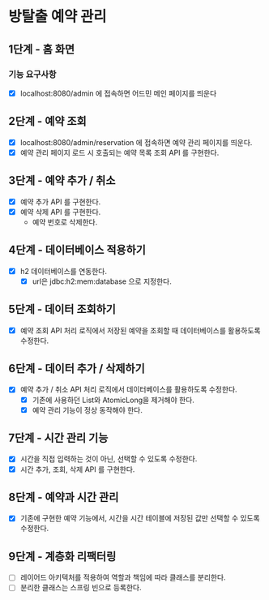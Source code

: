 # 방탈출 예약 관리

## 1단계 - 홈 화면

### 기능 요구사항
- [X] localhost:8080/admin 에 접속하면 어드민 메인 페이지를 띄운다

## 2단계 - 예약 조회
- [x] localhost:8080/admin/reservation 에 접속하면 예약 관리 페이지를 띄운다.
- [x] 예약 관리 페이지 로드 시 호출되는 예약 목록 조회 API 를 구현한다.

## 3단계 - 예약 추가 / 취소
- [x] 예약 추가 API 를 구현한다.
- [x] 예약 삭제 API 를 구현한다.
  - 예약 번호로 삭제한다.

## 4단계 - 데이터베이스 적용하기
- [x] h2 데이터베이스를 연동한다.
  - [x] url은 jdbc:h2:mem:database 으로 지정한다.

## 5단계 - 데이터 조회하기
- [x] 예약 조회 API 처리 로직에서 저장된 예약을 조회할 때 데이터베이스를 활용하도록 수정한다.

## 6단계 - 데이터 추가 / 삭제하기
- [x] 예약 추가 / 취소 API 처리 로직에서 데이터베이스를 활용하도록 수정한다.
  - [x] 기존에 사용하던 List와 AtomicLong을 제거해야 한다.
  - [x] 예약 관리 기능이 정상 동작해야 한다.

## 7단계 - 시간 관리 기능
- [x] 시간을 직접 입력하는 것이 아닌, 선택할 수 있도록 수정한다.
- [x] 시간 추가, 조회, 삭제 API 를 구현한다.

## 8단계 - 예약과 시간 관리
- [x] 기존에 구현한 예약 기능에서, 시간을 시간 테이블에 저장된 값만 선택할 수 있도록 수정한다.

## 9단계 - 계층화 리팩터링
- [ ] 레이어드 아키텍처를 적용하여 역할과 책임에 따라 클래스를 분리한다.
- [ ] 분리한 클래스는 스프링 빈으로 등록한다.